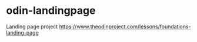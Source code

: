 # odin-landingpage
Landing page project https://www.theodinproject.com/lessons/foundations-landing-page
